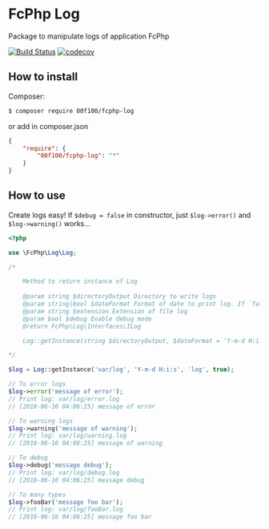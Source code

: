 # FcPhp Log

Package to manipulate logs of application FcPhp

[![Build Status](https://travis-ci.org/00F100/fcphp-log.svg?branch=master)](https://travis-ci.org/00F100/fcphp-log) [![codecov](https://codecov.io/gh/00F100/fcphp-log/branch/master/graph/badge.svg)](https://codecov.io/gh/00F100/fcphp-log)

## How to install

Composer:

```sh
$ composer require 00f100/fcphp-log
```

or add in composer.json

```json
{
	"require": {
		"00f100/fcphp-log": "*"
	}
}
```

## How to use

Create logs easy! If `$debug = false` in constructor, just `$log->error()` and `$log->warning()` works...

```php
<?php

use \FcPhp\Log\Log;

/*

	Method to return instance of Log
	
	@param string $directoryOutput Directory to write logs
	@param string|bool $dateFormat Format of date to print log. If `false` not print date
	@param string $extension Extension of file log
	@param bool $debug Enable debug mode
	@return FcPhp\Log\Interfaces\ILog

	Log::getInstance(string $directoryOutput, $dateFormat = 'Y-m-d H:i:s', string $extension = 'log', bool $debug = false) :ILog

*/

$log = Log::getInstance('var/log', 'Y-m-d H:i:s', 'log', true);

// To error logs
$log->error('message of error');
// Print log: var/log/error.log
// [2018-06-16 04:06:25] message of error

// To warning logs
$log->warning('message of warning');
// Print log: var/log/warning.log
// [2018-06-16 04:06:25] message of warning

// To debug
$log->debug('message debug');
// Print log: var/log/debug.log
// [2018-06-16 04:06:25] message debug

// To many types
$log->fooBar('message foo bar');
// Print log: var/log/fooBar.log
// [2018-06-16 04:06:25] message foo bar

```